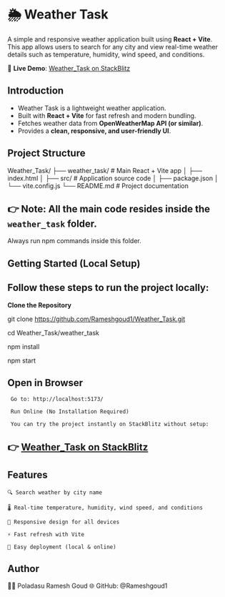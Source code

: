 # 🌦️ Weather Task  

A simple and responsive weather application built using **React + Vite**.  
This app allows users to search for any city and view real-time weather details such as temperature, humidity, wind speed, and conditions.  

🔗 **Live Demo**: [Weather_Task on StackBlitz](https://stackblitz.com/~/github.com/Rameshgoud1/Weather_Task)  

 ## Introduction  

- Weather Task is a lightweight weather application.  
- Built with **React + Vite** for fast refresh and modern bundling.  
- Fetches weather data from **OpenWeatherMap API (or similar)**.  
- Provides a **clean, responsive, and user-friendly UI**.  


## Project Structure  

Weather_Task/
├── weather_task/ # Main React + Vite app
│ ├── index.html
│ ├── src/ # Application source code
│ ├── package.json
│ └── vite.config.js
└── README.md # Project documentation


## 👉 **Note**: All the main code resides inside the `weather_task` folder.  
Always run npm commands inside this folder.  


## Getting Started (Local Setup)  

## Follow these steps to run the project locally:  

**Clone the Repository**  
   
   git clone https://github.com/Rameshgoud1/Weather_Task.git

cd Weather_Task/weather_task

npm install

npm start

## Open in Browser
     Go to: http://localhost:5173/

     Run Online (No Installation Required)

     You can try the project instantly on StackBlitz without setup:

## 👉 [Weather_Task on StackBlitz](https://stackblitz.com/~/github.com/Rameshgoud1/Weather_Task)

## Features

    🔍 Search weather by city name

    🌡️ Real-time temperature, humidity, wind speed, and conditions

    📱 Responsive design for all devices

    ⚡ Fast refresh with Vite

    🚀 Easy deployment (local & online)

## Author
   👨‍💻 Poladasu Ramesh Goud
   🌐 GitHub: @Rameshgoud1

